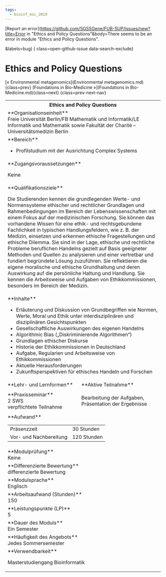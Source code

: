 ```yaml
---
tags:
  - bioinf_msc_2019
---
```

[Report an error](https://github.com/SGSSGene/FUB-SUP/issues/new?title=Error in "Ethics and Policy Questions"&body=There seems to be an error in module "Ethics and Policy Questions".

<Describe here a slightly more detailed description of what is wrong>&labels=bug)
{ class=open-github-issue data-search-exclude}

# Ethics and Policy Questions

[« Environmental metagenomics](Environmental metagenomics.md){class=prev}
[Foundations in Bio-Medicine »](Foundations in Bio-Medicine.md){class=next}
{class=prev-next-nav}

<table markdown id="moduledesc">
<tr markdown class="moduledesc_head"><th colspan="2">Ethics and Policy Questions </th></tr>
<tr markdown><td colspan="2">**Organisationseinheit**   <br>Freie Universität Berlin/FB Mathematik und Informatik/LE Informatik und Mathematik sowie Fakultät der Charité – Universitätsmedizin Berlin</td></tr>

<tr markdown><td colspan="2">**Bereich**<br>


- Profilstudium mit der Ausrichtung Complex Systems

</td></tr>

<tr markdown><td colspan="2">**Zugangsvoraussetzungen** <br>

Keine


</td></tr>
<tr markdown><td colspan="2">**Qualifikationsziele**    <br>

Die Studierenden kennen die grundlegenden Werte- und Normensysteme ethischer
und rechtlicher Grundlagen und Rahmenbedingungen im Bereich der
Lebenswissenschaften mit einem Fokus auf der medizinischen Forschung. Sie
können das vorhandene Wissen für eine ethik- und rechtsgebundene
Fachlichkeit in typischen Handlungsfeldern, wie z. B. der Medizin, einsetzen
und erkennen ethische Fragestellungen und ethische Dilemma. Sie sind in der
Lage, ethische und rechtliche Probleme beruflichen Handelns gezielt auf
Basis geeigneter Methoden und Quellen zu analysieren und einer vertretbar
und fundiert begründete Lösung zuzuführen. Sie reflektieren die eigene
moralische und ethische Grundhaltung und deren Auswirkung auf die
persönliche Haltung und Handlung. Sie kennen die Arbeitsweise und Aufgaben
von Ethikkommissionen, besonders im Bereich der Medizin.


</td></tr>
<tr markdown><td colspan="2">**Inhalte**                <br>


- Erläuterung und Diskussion von Grundbegriffen wie Normen, Werte, Moral und
Ethik unter interdisziplinären und disziplinären Gesichtspunkten
- Gesellschaftliche Auswirkungen des eigenen Handelns
- Algorithmic Bias („Diskriminierende Algorithmen“)
- Grundlagen ethischer Diskurse
- Historie der Ethikkommissionen in Deutschland
- Aufgabe, Regularien und Arbeitsweise von Ethikkommissionen
- Aktuelle Herausforderungen
- Zukunftsperspektiven für ethisches Handeln und Forschen


</td></tr>

<tr markdown><td>**Lehr- und Lernformen**</td><td>**Aktive Teilnahme**</td></tr>
<tr markdown><td> **Praxisseminar** <br>2 SWS <br> verpflichtete Teilnahme</td><td>

Bearbeitung der Aufgaben, Präsentation der Ergebnisse
</td></tr>
<tr markdown><td colspan="2">**Aufwand**                <br>
<table class="aufwand_table">
<tr><td>Präsenzzeit</td><td>30 Stunden</td></tr>
<tr><td>Vor- und Nachbereitung</td><td>120 Stunden</td></tr>
</table>

</td></tr>
<tr markdown><td colspan="2">**Modulprüfung**             <br>Keine


</td></tr>
<tr markdown><td colspan="2">**Differenzierte Bewertung** <br>differenzierte Bewertung

</td></tr>
<tr markdown><td colspan="2">**Modulsprache**             <br>Englisch</td></tr>
<tr markdown><td colspan="2">**Arbeitsaufwand (Stunden)** <br>150</td></tr>
<tr markdown><td colspan="2">**Leistungspunkte (LP)**     <br>5</td></tr>
<tr markdown><td colspan="2">**Dauer des Moduls**         <br>Ein Semester</td></tr>
<tr markdown><td colspan="2">**Häufigkeit des Angebots**  <br>Jedes Sommersemester</td></tr>
<tr markdown><td colspan="2">**Verwendbarkeit**           <br>

Masterstudiengang Bioinformatik


</td></tr>

</table>
